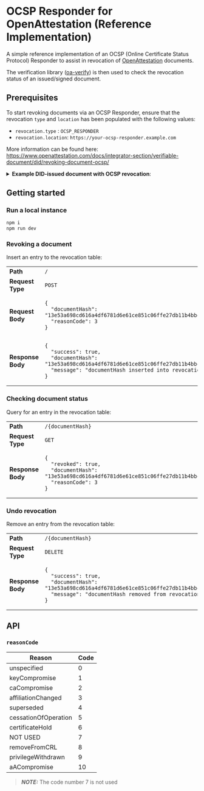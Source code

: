# OCSP Responder for OpenAttestation (Reference Implementation)

A simple reference implementation of an OCSP (Online Certificate Status Protocol) Responder to assist in revocation of [OpenAttestation](https://www.openattestation.com) documents.

The verification library ([oa-verify](https://www.npmjs.com/package/@govtechsg/oa-verify)) is then used to check the revocation status of an issued/signed document.

## Prerequisites

To start revoking documents via an OCSP Responder, ensure that the revocation `type` and `location` has been populated with the following values:

- `revocation.type` : `OCSP_RESPONDER`
- `revocation.location`: `https://your-ocsp-responder.example.com`

More information can be found here: https://www.openattestation.com/docs/integrator-section/verifiable-document/did/revoking-document-ocsp/

<details>
  <summary><b>Example DID-issued document with OCSP revocation</b>:</summary>
  
```json
{
  "version": "https://schema.openattestation.com/2.0/schema.json",
  "data": {
    "id": "d80edf08-859e-451c-9a67-67541fc18ea1:string:779879ba-7a9a-4091-995a-4865dec6e71b",
    "issuers": [
      {
        "id": "8079bda7-a7fd-4b57-a980-991b6622b8c9:string:did:ethr:0xE39479928Cc4EfFE50774488780B9f616bd4B830",
        "name": "bfeefd13-f867-474a-a3fa-c14c3886c65e:string:Demo Issuer",
        "revocation": {
          "type": "a68ba1ab-9811-4f13-b3a0-49957f6c03b5:string:OCSP_RESPONDER",
          "location": "ae1afda9-3a38-4f5b-8416-66380f20e13e:string:https://ocsp-sandbox.openattestation.com"
        },
        "identityProof": {
          "type": "44687ce4-65c8-41c9-a383-b81d5ccf8f80:string:DNS-DID",
          "location": "cd67e8b1-a67f-4cd0-bce7-6c4366cb0d29:string:donotverify.testing.verify.gov.sg",
          "key": "98bebe8e-f626-4378-9bdf-74a6f325b821:string:did:ethr:0xE39479928Cc4EfFE50774488780B9f616bd4B830#controller"
        }
      }
    ],
    "$template": {
      "name": "f5a45dca-ff5d-48e5-b96e-8fbb2b9062e6:string:CERTIFICATE_OF_NON_MANIPULATION",
      "type": "90eb64a9-ce10-4bef-9c23-861f9cabaca3:string:EMBEDDED_RENDERER",
      "url": "e8fceddd-65dc-4fc0-a9e9-7d47c7e39074:string:https://demo-cnm.openattestation.com"
    }
  },
  "signature": {
    "type": "SHA3MerkleProof",
    "targetHash": "13e53a698cd616a4df6781d6e61ce851c06ffe27db11b4bbcc7e7b4f76935a53",
    "proof": [],
    "merkleRoot": "13e53a698cd616a4df6781d6e61ce851c06ffe27db11b4bbcc7e7b4f76935a53"
  },
  "proof": [
    {
      "type": "OpenAttestationSignature2018",
      "created": "2022-05-20T07:45:04.076Z",
      "proofPurpose": "assertionMethod",
      "verificationMethod": "did:ethr:0xE39479928Cc4EfFE50774488780B9f616bd4B830#controller",
      "signature": "0x233b3d03446aa56a55c091f9a1062cbd3277c8814dfff722773773bb9b034bb0051ef4c16c387ed4f2e200849b6b14229aebe0effed8ec0933d809ca99af593a1c"
    }
  ]
}
```

</details>

## Getting started

### Run a local instance

```bash
npm i
npm run dev
```

### Revoking a document

Insert an entry to the revocation table:

<table>
<tbody>
  <tr>
    <td><b>Path</b></td>
    <td><code>/</code></td>
  </tr>
  <tr>
    <td><b>Request Type</b></td>
    <td><code>POST</code></td>
  </tr>
  <tr>
    <td><b>Request Body</b></td>
    <td>
    <pre><code>{
  "documentHash": "13e53a698cd616a4df6781d6e61ce851c06ffe27db11b4bbcc7e7b4f76935a53",
  "reasonCode": 3
}</code></pre></td>
  </tr>
  <tr>
    <td><b>Response Body</b></td>
    <td><pre><code>{
  "success": true,
  "documentHash": "13e53a698cd616a4df6781d6e61ce851c06ffe27db11b4bbcc7e7b4f76935a53",
  "message": "documentHash inserted into revocation table"
}</code></pre></td>
  </tr>
</tbody>
</table>

### Checking document status

Query for an entry in the revocation table:

<table>
<tbody>
  <tr>
    <td><b>Path</b></td>
    <td><code>/{documentHash}</code></td>
  </tr>
  <tr>
    <td><b>Request Type</b></td>
    <td><code>GET</code></td>
  </tr>
  <tr>
    <td><b>Response Body</b></td>
    <td><pre><code>{
  "revoked": true,
  "documentHash": "13e53a698cd616a4df6781d6e61ce851c06ffe27db11b4bbcc7e7b4f76935a53",
  "reasonCode": 3
}</code></pre></td>
  </tr>
</tbody>
</table>

### Undo revocation

Remove an entry from the revocation table:

<table>
<tbody>
  <tr>
    <td><b>Path</b></td>
    <td><code>/{documentHash}</code></td>
  </tr>
  <tr>
    <td><b>Request Type</b></td>
    <td><code>DELETE</code></td>
  </tr>
  <tr>
    <td><b>Response Body</b></td>
    <td><pre><code>{
  "success": true,
  "documentHash": "13e53a698cd616a4df6781d6e61ce851c06ffe27db11b4bbcc7e7b4f76935a53",
  "message": "documentHash removed from revocation table"
}</code></pre></td>
  </tr>
</tbody>
</table>

## API

### `reasonCode`

| Reason               | Code |
| -------------------- | ---- |
| unspecified          | 0    |
| keyCompromise        | 1    |
| caCompromise         | 2    |
| affiliationChanged   | 3    |
| superseded           | 4    |
| cessationOfOperation | 5    |
| certificateHold      | 6    |
| NOT USED             | 7    |
| removeFromCRL        | 8    |
| privilegeWithdrawn   | 9    |
| aACompromise         | 10   |

> **_NOTE:_** The code number 7 is not used

